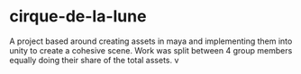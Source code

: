 # cirque-de-la-lune
A project based around creating assets in maya and implementing them into unity to create a cohesive scene. Work was split between 4 group members equally doing their share of the total assets.
v
